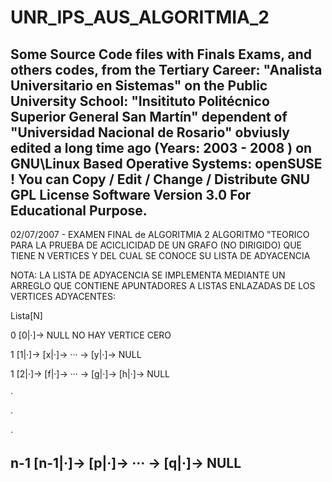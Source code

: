 # UNR_IPS_AUS_ALGORITMIA_2
Some Source Code files with Finals Exams, and others codes, from the Tertiary Career: "Analista Universitario en Sistemas" on the Public University School: "Insitituto Politécnico Superior General San Martín" dependent of "Universidad Nacional de Rosario"  obviusly edited a long time ago (Years: 2003 - 2008 ) on GNU\Linux Based Operative Systems: openSUSE !  You can Copy / Edit / Change / Distribute GNU GPL License Software Version 3.0   For Educational Purpose.
---
02/07/2007 - EXAMEN FINAL de ALGORITMIA 2
ALGORITMO "TEORICO PARA LA PRUEBA DE ACICLICIDAD DE
UN GRAFO (NO DIRIGIDO) QUE TIENE N VERTICES Y DEL CUAL
SE CONOCE SU LISTA DE ADYACENCIA
 
NOTA: LA LISTA DE ADYACENCIA SE IMPLEMENTA MEDIANTE
UN ARREGLO QUE CONTIENE APUNTADORES A LISTAS ENLAZADAS
DE LOS VERTICES ADYACENTES:

Lista[N]

0 [0|·]-> NULL		NO HAY VERTICE CERO

1 [1|·]-> [x|·]-> ··· -> [y|·]-> NULL  

1 [2|·]-> [f|·]-> ··· -> [g|·]-> [h|·]-> NULL

·

·

·

n-1 [n-1|·]-> [p|·]-> ··· -> [q|·]-> NULL
---
